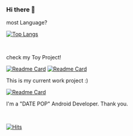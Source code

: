 ### Hi there 👋

most Language? <br>

[![Top Langs](https://github-readme-stats.vercel.app/api/top-langs/?username=hanseul-Choi&layout=compact)](https://github.com/anuraghazra/github-readme-stats)

<br>

check my Toy Project! <br>

[![Readme Card](https://github-readme-stats.vercel.app/api/pin/?username=hanseul-Choi&repo=Izone_MusicPlayer)](https://github.com/hanseul-Choi/Izone_MusicPlayer)
[![Readme Card](https://github-readme-stats.vercel.app/api/pin/?username=hanseul-Choi&repo=BeeAI)](https://github.com/hanseul-Choi/BeeAI)

This is my current work project :) <br>

[![Readme Card](https://github-readme-stats.vercel.app/api/pin/?username=hanseul-Choi&repo=ArtGallery)](https://github.com/hanseul-Choi/ArtGallery)

I'm a "DATE POP" Android Developer. Thank you.

<br>

[![Hits](https://hits.seeyoufarm.com/api/count/incr/badge.svg?url=https%3A%2F%2Fgithub.com%2Fhanseul-Choi&count_bg=%2379C83D&title_bg=%23555555&icon=&icon_color=%23E7E7E7&title=hits&edge_flat=false)](https://hits.seeyoufarm.com)
